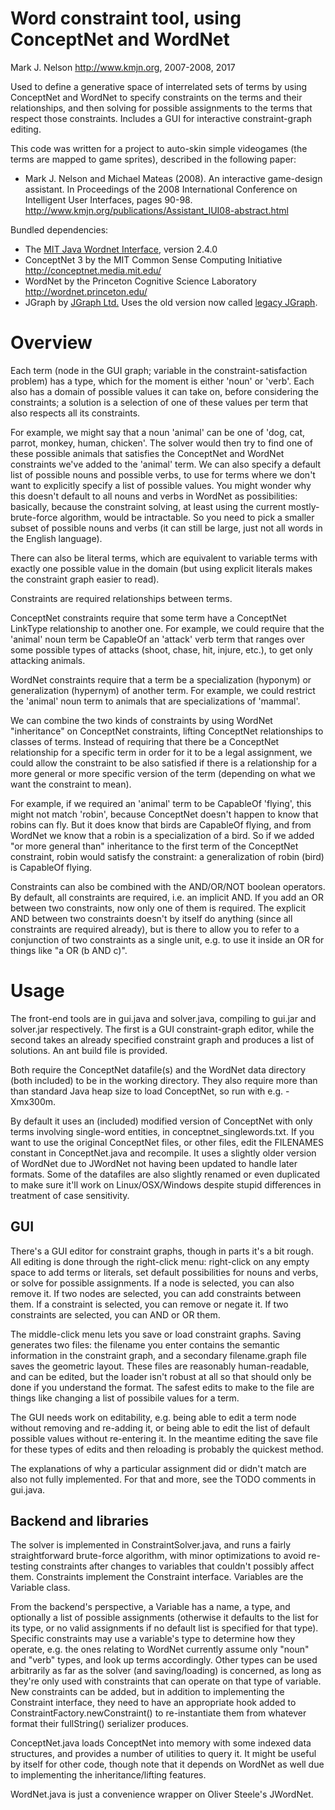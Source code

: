 Word constraint tool, using ConceptNet and WordNet
===
Mark J. Nelson <http://www.kmjn.org>, 2007-2008, 2017

Used to define a generative space of interrelated sets of terms by using
ConceptNet and WordNet to specify constraints on the terms and their
relationships, and then solving for possible assignments to the terms that
respect those constraints. Includes a GUI for interactive constraint-graph
editing.

This code was written for a project to auto-skin simple videogames (the terms
are mapped to game sprites), described in the following paper:
* Mark J. Nelson and Michael Mateas (2008). An interactive game-design
  assistant. In Proceedings of the 2008 International Conference on
  Intelligent User Interfaces, pages 90-98.
  http://www.kmjn.org/publications/Assistant_IUI08-abstract.html

Bundled dependencies:
* The [MIT Java Wordnet Interface](https://projects.csail.mit.edu/jwi/), version 2.4.0
* ConceptNet 3 by the MIT Common Sense Computing Initiative <http://conceptnet.media.mit.edu/>
* WordNet by the Princeton Cognitive Science Laboratory <http://wordnet.princeton.edu/>
* JGraph by [JGraph Ltd.](http://www.jgraph.com/) Uses the old version now
  called [legacy JGraph](https://github.com/jgraph/legacy-jgraph5).

Overview
===

Each term (node in the GUI graph; variable in the constraint-satisfaction
problem) has a type, which for the moment is either 'noun' or 'verb'.  Each
also has a domain of possible values it can take on, before considering the
constraints; a solution is a selection of one of these values per term that
also respects all its constraints.

For example, we might say that a noun 'animal' can be one of 'dog, cat, parrot,
monkey, human, chicken'. The solver would then try to find one of these
possible animals that satisfies the ConceptNet and WordNet constraints we've
added to the 'animal' term. We can also specify a default list of possible
nouns and possible verbs, to use for terms where we don't want to explicitly
specify a list of possible values. You might wonder why this doesn't default to
all nouns and verbs in WordNet as possibilities: basically, because the
constraint solving, at least using the current mostly-brute-force algorithm,
would be intractable. So you need to pick a smaller subset of possible nouns
and verbs (it can still be large, just not all words in the English language).

There can also be literal terms, which are equivalent to variable terms with
exactly one possible value in the domain (but using explicit literals makes the
constraint graph easier to read).

Constraints are required relationships between terms.

ConceptNet constraints require that some term have a ConceptNet LinkType
relationship to another one.  For example, we could require that the 'animal'
noun term be CapableOf an 'attack' verb term that ranges over some possible
types of attacks (shoot, chase, hit, injure, etc.), to get only attacking
animals.

WordNet constraints require that a term be a specialization (hyponym) or
generalization (hypernym) of another term. For example, we could restrict
the 'animal' noun term to animals that are specializations of 'mammal'.

We can combine the two kinds of constraints by using WordNet "inheritance" on
ConceptNet constraints, lifting ConceptNet relationships to classes of terms.
Instead of requiring that there be a ConceptNet relationship for a specific
term in order for it to be a legal assignment, we could allow the constraint to
be also satisfied if there is a relationship for a more general or more
specific version of the term (depending on what we want the constraint to
mean).

For example, if we required an 'animal' term to be CapableOf 'flying', this
might not match 'robin', because ConceptNet doesn't happen to know that robins
can fly. But it does know that birds are CapableOf flying, and from WordNet we
know that a robin is a specialization of a bird. So if we added "or more
general than" inheritance to the first term of the ConceptNet constraint, robin
would satisfy the constraint: a generalization of robin (bird) is CapableOf
flying.

Constraints can also be combined with the AND/OR/NOT boolean operators. By
default, all constraints are required, i.e. an implicit AND. If you add
an OR between two constraints, now only one of them is required. The explicit
AND between two constraints doesn't by itself do anything (since all constraints
are required already), but is there to allow you to refer to a conjunction of
two constraints as a single unit, e.g. to use it inside an OR for things
like "a OR (b AND c)".

Usage
===

The front-end tools are in gui.java and solver.java, compiling to gui.jar
and solver.jar respectively. The first is a GUI constraint-graph editor,
while the second takes an already specified constraint graph and produces
a list of solutions. An ant build file is provided.

Both require the ConceptNet datafile(s) and the WordNet data directory (both
included) to be in the working directory. They also require more than than
standard Java heap size to load ConceptNet, so run with e.g. -Xmx300m.

By default it uses an (included) modified version of ConceptNet with only terms
involving single-word entities, in conceptnet_singlewords.txt. If you want to
use the original ConceptNet files, or other files, edit the FILENAMES constant
in ConceptNet.java and recompile. It uses a slightly older version of WordNet
due to JWordNet not having been updated to handle later formats. Some of the
datafiles are also slightly renamed or even duplicated to make sure it'll work
on Linux/OSX/Windows despite stupid differences in treatment of case
sensitivity.

GUI
---

There's a GUI editor for constraint graphs, though in parts it's a bit rough.
All editing is done through the right-click menu: right-click on any empty
space to add terms or literals, set default possibilities for nouns and verbs,
or solve for possible assignments. If a node is selected, you can also remove
it.  If two nodes are selected, you can add constraints between them. If a
constraint is selected, you can remove or negate it. If two constraints are
selected, you can AND or OR them.

The middle-click menu lets you save or load constraint graphs. Saving generates
two files: the filename you enter contains the semantic information in the
constraint graph, and a secondary filename.graph file saves the geometric
layout. These files are reasonably human-readable, and can be edited, but
the loader isn't robust at all so that should only be done if you understand
the format. The safest edits to make to the file are things like changing
a list of possibile values for a term.

The GUI needs work on editability, e.g. being able to edit a term node without
removing and re-adding it, or being able to edit the list of default possible
values without re-entering it. In the meantime editing the save file for these
types of edits and then reloading is probably the quickest method.

The explanations of why a particular assignment did or didn't match are also
not fully implemented. For that and more, see the TODO comments in gui.java.

Backend and libraries
---

The solver is implemented in ConstraintSolver.java, and runs a fairly
straightforward brute-force algorithm, with minor optimizations to avoid
re-testing constraints after changes to variables that couldn't possibly affect
them. Constraints implement the Constraint interface. Variables are the
Variable class.

From the backend's perspective, a Variable has a name, a type, and optionally a
list of possible assignments (otherwise it defaults to the list for its type,
or no valid assignments if no default list is specified for that type).
Specific constraints may use a variable's type to determine how they operate,
e.g. the ones relating to WordNet currently assume only "noun" and "verb"
types, and look up terms accordingly. Other types can be used arbitrarily as
far as the solver (and saving/loading) is concerned, as long as they're only
used with constraints that can operate on that type of variable. New constraints
can be added, but in addition to implementing the Constraint interface, they
need to have an appropriate hook added to ConstraintFactory.newConstraint() to
re-instantiate them from whatever format their fullString() serializer
produces.

ConceptNet.java loads ConceptNet into memory with some indexed data structures,
and provides a number of utilities to query it. It might be useful by itself
for other code, though note that it depends on WordNet as well due to
implementing the inheritance/lifting features.

WordNet.java is just a convenience wrapper on Oliver Steele's JWordNet.
